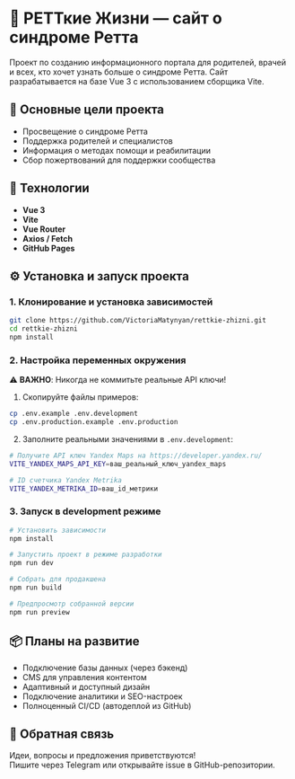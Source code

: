 # 🧬 РЕТТкие Жизни — сайт о синдроме Ретта

Проект по созданию информационного портала для родителей, врачей и всех, кто хочет узнать больше о синдроме Ретта. Сайт разрабатывается на базе Vue 3 с использованием сборщика Vite.

## 📌 Основные цели проекта

- Просвещение о синдроме Ретта
- Поддержка родителей и специалистов
- Информация о методах помощи и реабилитации
- Сбор пожертвований для поддержки сообщества

## 🚀 Технологии

- **Vue 3**
- **Vite**
- **Vue Router**
- **Axios / Fetch**
- **GitHub Pages**

## ⚙️ Установка и запуск проекта

### 1. Клонирование и установка зависимостей

```bash
git clone https://github.com/VictoriaMatynyan/rettkie-zhizni.git
cd rettkie-zhizni
npm install
```

### 2. Настройка переменных окружения

⚠️ **ВАЖНО**: Никогда не коммитьте реальные API ключи!

1. Скопируйте файлы примеров:

```bash
cp .env.example .env.development
cp .env.production.example .env.production
```

2. Заполните реальными значениями в `.env.development`:

```bash
# Получите API ключ Yandex Maps на https://developer.yandex.ru/
VITE_YANDEX_MAPS_API_KEY=ваш_реальный_ключ_yandex_maps

# ID счетчика Yandex Metrika
VITE_YANDEX_METRIKA_ID=ваш_id_метрики
```

### 3. Запуск в development режиме

```bash
# Установить зависимости
npm install

# Запустить проект в режиме разработки
npm run dev

# Собрать для продакшена
npm run build

# Предпросмотр собранной версии
npm run preview
```

## 📦 Планы на развитие

- Подключение базы данных (через бэкенд)
- CMS для управления контентом
- Адаптивный и доступный дизайн
- Подключение аналитики и SEO-настроек
- Полноценный CI/CD (автодеплой из GitHub)

## 💬 Обратная связь

Идеи, вопросы и предложения приветствуются!  
Пишите через Telegram или открывайте issue в GitHub-репозитории.
